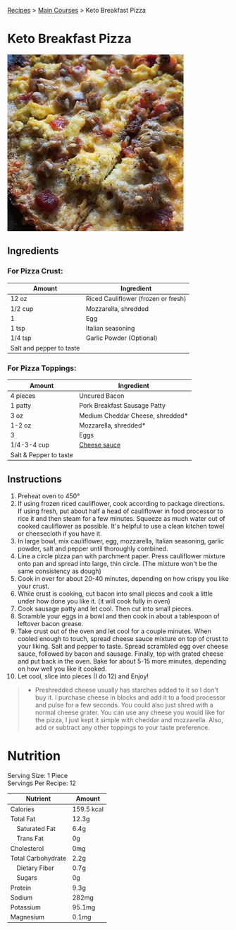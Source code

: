 [Recipes](..) > [Main Courses](.) > Keto Breakfast Pizza

# Keto Breakfast Pizza
![Keto Breakfast Pizza](https://github.com/jbh/recipes/raw/master/images/breakfastpizza.jpg)

## Ingredients

### For Pizza Crust:

| Amount        | Ingredient                                          |
|---------------|-----------------------------------------------------|
|   12 oz       | Riced Cauliflower (frozen or fresh)                 |
|   1/2 cup     | Mozzarella, shredded                                |
|   1           | Egg                                                 |
|   1 tsp       | Italian seasoning                                   |
|  1/4 tsp      | Garlic Powder (Optional)                            |
|  Salt and pepper to taste                                           |

### For Pizza Toppings:

| Amount        | Ingredient                                          |
|---------------|-----------------------------------------------------|
| 4 pieces      | Uncured Bacon                                       |
| 1 patty       | Pork Breakfast Sausage Patty                        |
| 3 oz          | Medium Cheddar Cheese, shredded*                    |
| 1-2 oz        | Mozzarella, shredded*                               |
| 3             | Eggs                                                |
| 1/4-3-4 cup   | [Cheese sauce](https://cmtketo.com/recipes/sides/cheese-sauce/)|
| Salt & Pepper to taste                                              |

## Instructions

1. Preheat oven to 450&deg;
2. If using frozen riced cauliflower, cook according to package directions.
If using fresh, put about half a head of cauliflower in food processor to rice
it and then steam for a few minutes.  Squeeze as much water out of cooked
cauliflower as possible.  It's helpful to use a clean kitchen towel or
cheesecloth if you have it.  
3. In large bowl, mix cauliflower, egg, mozzarella, Italian seasoning, garlic
powder, salt and pepper until thoroughly combined.
4. Line a circle pizza pan with parchment paper.  Press cauliflower mixture
onto pan and spread into large, thin circle.  (The mixture won't be the same
consistency as dough)
5. Cook in over for about 20-40 minutes, depending on how crispy you like your
crust.
6. While crust is cooking, cut bacon into small pieces and cook a little under
how done you like it. (it will cook fully in oven)
7. Cook sausage patty and let cool.  Then cut into small pieces.
8. Scramble your eggs in a bowl and then cook in about a tablespoon of leftover
bacon grease.
9. Take crust out of the oven and let cool for a couple minutes.  When cooled
enough to touch, spread cheese sauce mixture on top of crust to your liking.
Salt and pepper to taste.  Spread scrambled egg over cheese sauce, followed by
bacon and sausage.  Finally, top with grated cheese and put back in the oven.
Bake for about 5-15 more minutes, depending on how well you like it cooked.
10. Let cool, slice into pieces (I do 12) and Enjoy!

> * Preshredded cheese usually has starches added to it so I don't buy it.
I purchase cheese in blocks and add it to a food processor and pulse for a few
seconds. You could also just shred with a normal cheese grater. You can use any
cheese you would like for the pizza, I just kept it simple with cheddar and
mozzarella. Also, add or subtract any other toppings to your taste preference.

# Nutrition

Serving Size: 1 Piece  
Servings Per Recipe: 12

| Nutrient            | Amount     |
|---------------------|------------|
| Calories            | 159.5 kcal |
| Total Fat           | 12.3g      |
| &emsp;Saturated Fat | 6.4g       |
| &emsp;Trans Fat     | 0g         |
| Cholesterol         | 0mg        |
| Total Carbohydrate  | 2.2g       |
| &emsp;Dietary Fiber | 0.7g       |
| &emsp;Sugars        | 0g         |
| Protein             | 9.3g       |
| Sodium              | 282mg      |
| Potassium           | 95.1mg     |
| Magnesium           | 0.1mg      |
